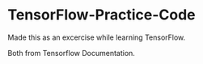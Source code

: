 # TensorFlow-Practice-Code
Made this as an excercise while learning TensorFlow.

Both from Tensorflow Documentation.
